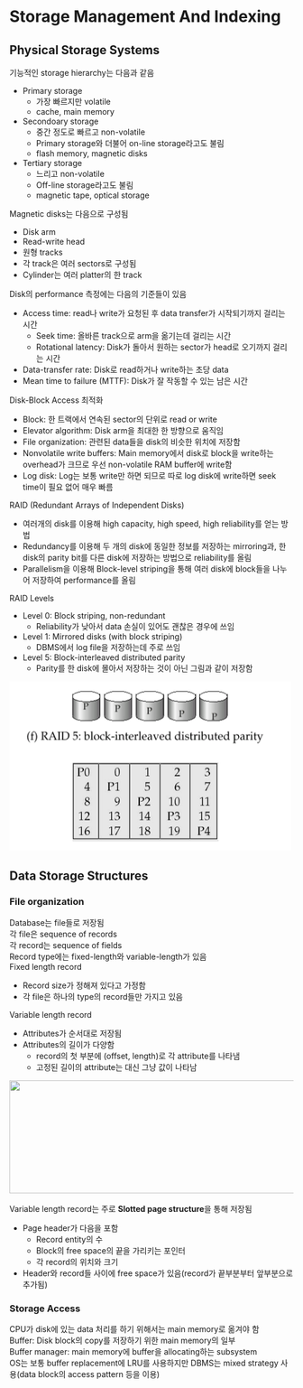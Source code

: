 # Storage Management And Indexing
## Physical Storage Systems
기능적인 storage hierarchy는 다음과 같음
- Primary storage
    - 가장 빠르지만 volatile
    - cache, main memory
- Secondoary storage
    - 중간 정도로 빠르고 non-volatile
    - Primary storage와 더불어 on-line storage라고도 불림
    - flash memory, magnetic disks
- Tertiary storage
    - 느리고 non-volatile
    - Off-line storage라고도 불림
    - magnetic tape, optical storage

Magnetic disks는 다음으로 구성됨
- Disk arm
- Read-write head
- 원형 tracks
- 각 track은 여러 sectors로 구성됨
- Cylinder는 여러 platter의 한 track

Disk의 performance 측정에는 다음의 기준들이 있음
- Access time: read나 write가 요청된 후 data transfer가 시작되기까지 걸리는 시간
    - Seek time: 올바른 track으로 arm을 옮기는데 걸리는 시간
    - Rotational latency: Disk가 돌아서 원하는 sector가 head로 오기까지 걸리는 시간
- Data-transfer rate: Disk로 read하거나 write하는 초당 data
- Mean time to failure (MTTF): Disk가 잘 작동할 수 있는 남은 시간

Disk-Block Access 최적화
- Block: 한 트랙에서 연속된 sector의 단위로 read or write
- Elevator algorithm: Disk arm을 최대한 한 방향으로 움직임
- File organization: 관련된 data들을 disk의 비슷한 위치에 저장함
- Nonvolatile write buffers: Main memory에서 disk로 block을 write하는 overhead가 크므로 우선 non-volatile RAM buffer에 write함
- Log disk: Log는 보통 write만 하면 되므로 따로 log disk에 write하면 seek time이 필요 없어 매우 빠름

RAID (Redundant Arrays of Independent Disks)
- 여러개의 disk를 이용해 high capacity, high speed, high reliability를 얻는 방법
- Redundancy를 이용해 두 개의 disk에 동일한 정보를 저장하는 mirroring과, 한 disk의 parity bit를 다른 disk에 저장하는 방법으로 reliability를 올림
- Parallelism을 이용해 Block-level striping을 통해 여러 disk에 block들을 나누어 저장하여 performance를 올림

RAID Levels
- Level 0: Block striping, non-redundant
    - Reliability가 낮아서 data 손실이 있어도 괜찮은 경우에 쓰임
- Level 1: Mirrored disks (with block striping)
    - DBMS에서 log file을 저장하는데 주로 쓰임
- Level 5: Block-interleaved distributed parity
    - Parity를 한 disk에 몰아서 저장하는 것이 아닌 그림과 같이 저장함
<img src = "https://github.com/eomhs/TIL/blob/main/figures/RAID5.PNG" width="500" height="300"/>  

## Data Storage Structures
### File organization
Database는 file들로 저장됨  
각 file은 sequence of records  
각 record는 sequence of fields  
Record type에는 fixed-length와 variable-length가 있음  
Fixed length record
- Record size가 정해져 있다고 가정함
- 각 file은 하나의 type의 record들만 가지고 있음

Variable length record
- Attributes가 순서대로 저장됨
- Attributes의 길이가 다양함
    - record의 첫 부분에 (offset, length)로 각 attribute를 나타냄
    - 고정된 길이의 attribute는 대신 그냥 값이 나타남


<img src = "https://github.com/eomhs/TIL/blob/main/figures/Variable%20Length%20Record.PNG" width="600" height="200"/>  

Variable length record는 주로 **Slotted page structure**을 통해 저장됨  
- Page header가 다음을 포함
    - Record entity의 수
    - Block의 free space의 끝을 가리키는 포인터
    - 각 record의 위치와 크기
- Header와 record들 사이에 free space가 있음(record가 끝부분부터 앞부분으로 추가됨)

### Storage Access
CPU가 disk에 있는 data 처리를 하기 위해서는 main memory로 옮겨야 함  
Buffer: Disk block의 copy를 저장하기 위한 main memory의 일부  
Buffer manager: main memory에 buffer을 allocating하는 subsystem  
OS는 보통 buffer replacement에 LRU를 사용하지만 DBMS는 mixed strategy 사용(data block의 access pattern 등을 이용)
